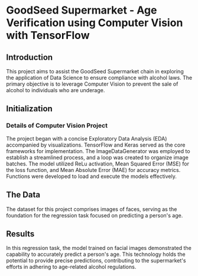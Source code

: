 # GoodSeed Supermarket - Age Verification using Computer Vision with TensorFlow

## Introduction
This project aims to assist the GoodSeed Supermarket chain in exploring the application of Data Science to ensure compliance with alcohol laws. The primary objective is to leverage Computer Vision to prevent the sale of alcohol to individuals who are underage.

## Initialization
### Details of Computer Vision Project
The project began with a concise Exploratory Data Analysis (EDA) accompanied by visualizations. TensorFlow and Keras served as the core frameworks for implementation. The ImageDataGenerator was employed to establish a streamlined process, and a loop was created to organize image batches. The model utilized ReLu activation, Mean Squared Error (MSE) for the loss function, and Mean Absolute Error (MAE) for accuracy metrics. Functions were developed to load and execute the models effectively.

## The Data
The dataset for this project comprises images of faces, serving as the foundation for the regression task focused on predicting a person's age.

## Results
In this regression task, the model trained on facial images demonstrated the capability to accurately predict a person's age. This technology holds the potential to provide precise predictions, contributing to the supermarket's efforts in adhering to age-related alcohol regulations.
